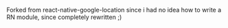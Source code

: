 Forked from react-native-google-location since i had no idea
how to write a RN module, since completely rewritten ;)
